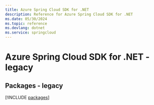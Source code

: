 ```yaml
---
title: Azure Spring Cloud SDK for .NET
description: Reference for Azure Spring Cloud SDK for .NET
ms.date: 05/30/2024
ms.topic: reference
ms.devlang: dotnet
ms.service: springcloud
---
```

# Azure Spring Cloud SDK for .NET - legacy
## Packages - legacy
[!INCLUDE [packages](spring-cloud-index.md)]
